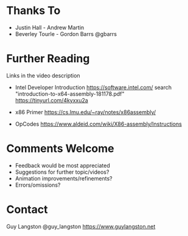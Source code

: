 
# Thanks To
- Justin Hall                     - Andrew Martin
- Beverley Tourle                 - Gordon Barrs @gbarrs

# Further Reading
Links in the video description

- Intel Developer Introduction
  https://software.intel.com/ search "introduction-to-x64-assembly-181178.pdf"
  https://tinyurl.com/4kyxxu2a
  
- x86 Primer
  https://cs.lmu.edu/~ray/notes/x86assembly/
  
- OpCodes
  https://www.aldeid.com/wiki/X86-assembly/Instructions

# Comments Welcome
- Feedback would be most appreciated
- Suggestions for further topic/videos?
- Animation improvements/refinements?
- Errors/omissions?

# Contact
Guy Langston @guy_langston
https://www.guylangston.net